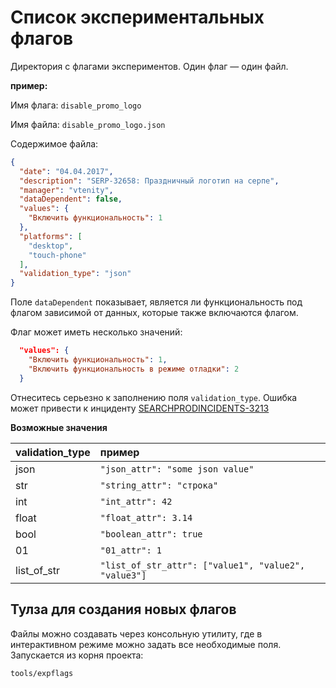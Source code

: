 # Список экспериментальных флагов

Директория с флагами экспериментов. Один флаг — один файл.

**пример:**

Имя флага: `disable_promo_logo`

Имя файла: `disable_promo_logo.json`

Содержимое файла:

```json
{
  "date": "04.04.2017",
  "description": "SERP-32658: Праздничный логотип на серпе",
  "manager": "vtenity",
  "dataDependent": false,
  "values": {
    "Включить функциональность": 1
  },
  "platforms": [
    "desktop",
    "touch-phone"
  ],
  "validation_type": "json"
}
```

Поле `dataDependent` показывает, является ли функциональность под флагом зависимой от данных, которые также включаются флагом.

Флаг может иметь несколько значений:

```json
  "values": {
    "Включить функциональность": 1,
    "Включить функциональность в режиме отладки": 2
  }
```

Отнеситесь серьезно к заполнению поля `validation_type`. Ошибка может привести к инциденту [SEARCHPRODINCIDENTS-3213](https://st.yandex-team.ru/SEARCHPRODINCIDENTS-3213#1519643483000)

**Возможные значения**

| validation_type | пример       | 
| ----------------|:-------------| 
| json            | `"json_attr": "some json value"` 
| str             | `"string_attr": "строка"` 
| int             | `"int_attr": 42` 
| float           | `"float_attr": 3.14` 
| bool            | `"boolean_attr": true` 
| 01              | `"01_attr": 1` 
| list_of_str     | `"list_of_str_attr": ["value1", "value2", "value3"]` 

## Тулза для создания новых флагов

Файлы можно создавать через консольную утилиту, где в интерактивном режиме можно задать все необходимые поля. Запускается из корня проекта:

```bash
tools/expflags
```

